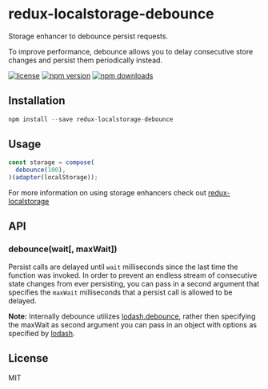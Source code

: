 # redux-localstorage-debounce
Storage enhancer to debounce persist requests.

To improve performance, debounce allows you to delay consecutive store changes and persist them periodically instead.

[![license](https://img.shields.io/npm/l/redux-localstorage-debounce.svg?style=flat-square)](https://www.npmjs.com/package/redux-localstorage-debounce)
[![npm version](https://img.shields.io/npm/v/redux-localstorage-debounce.svg?style=flat-square)](https://www.npmjs.com/package/redux-localstorage-debounce)
[![npm downloads](https://img.shields.io/npm/dm/redux-localstorage-debounce.svg?style=flat-square)](https://www.npmjs.com/package/redux-localstorage-debounce)

## Installation
```js
npm install --save redux-localstorage-debounce
```

## Usage
```js
const storage = compose(
  debounce(100),
)(adapter(localStorage));
```
For more information on using storage enhancers check out [redux-localstorage](elgerlambert/redux-localstorage)

## API
### debounce(wait[, maxWait])
Persist calls are delayed until `wait` milliseconds since the last time the function was invoked. In order to prevent an endless stream of consecutive state changes from ever persisting, you can pass in a second argument that specifies the `maxWait` milliseconds that a persist call is allowed to be delayed.

**Note:** Internally debounce utilizes [lodash.debounce](https://lodash.com/docs#debounce), rather then specifying the maxWait as second argument you can pass in an object with options as specified by [lodash](https://lodash.com/docs#debounce).


## License
MIT
